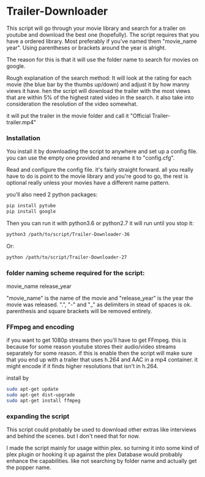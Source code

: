 # Trailer-Downloader

This script will go through your movie library and search for a trailer on youtube and download the best one (hopefully).
The script requires that you have a ordered library. Most preferably if you've named them "movie_name year".
Using parentheses or brackets around the year is alright.

The reason for this is that it will use the folder name to search for movies on google.

Rough explanation of the search method:
It will look at the rating for each movie (the blue bar by the thumbs up/down) and adjust it by how manny views it have.
hen the script will download the trailer with the most views that are within 5% of the highest rated video in the search.
it also take into consideration the resolution of the video somewhat.

it will put the trailer in the movie folder and call it "Official Trailer-trailer.mp4"


### Installation

You install it by downloading the script to anywhere and set up a config file. you can use the empty one provided and
rename it to "config.cfg".

Read and configure the config file. it's fairly straight forward. all you really have to do is point to the movie 
library and you're good to go, the rest is optional really unless your movies have a different name pattern.

you'll also need 2 python packages:

```sh
pip install pytube
pip install google
```

Then you can run it with python3.6 or python2.7 it will run until you stop it:

```sh
python3 /path/to/script/Trailer-Downloader-36
```
Or:
```sh
python /path/to/script/Trailer-Downloader-27
```

### folder naming scheme required for the script:

movie_name release_year

"movie_name" is the name of the movie and "release_year" is the year the movie was released.
".", "-" and "\_" as delimiters in stead of spaces is ok. 
parenthesis and square brackets will be removed entirely.

### FFmpeg and encoding

if you want to get 1080p streams then you'll have to get FFmpeg. this is because for some reason youtube stores their
audio/video streams separately for some reason. if this is enable then the script will make sure that you end up with a
trailer that uses h.264 and AAC in a mp4 container. it might encode if it finds higher resolutions that isn't in h.264.

install by

```sh
sudo apt-get update
sudo apt-get dist-upgrade
sudo apt-get install ffmpeg
```

### expanding the script

This script could probably be used to download other extras like interviews and behind the scenes. but I don't
need that for now. 

I made the script mainly for usage within plex. so turning it into some kind of plex plugin or hooking it up against the
plex Database would probably enhance the capabilities. like not searching by folder name and actually get the popper name.
